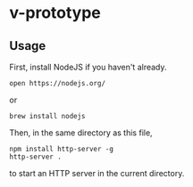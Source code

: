 # v-prototype

Usage
-----

First, install NodeJS if you haven't already.

    open https://nodejs.org/

or

    brew install nodejs

Then, in the same directory as this file,

    npm install http-server -g
    http-server .

to start an HTTP server in the current directory.